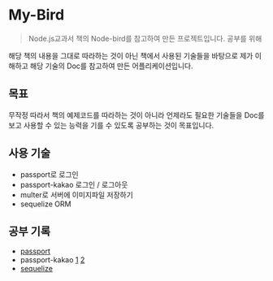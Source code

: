 # My-Bird
> Node.js교과서 책의 Node-bird를 참고하여 만든 프로젝트입니다.
> 공부를 위해 

해당 책의 내용을 그대로 따라하는 것이 아닌
책에서 사용된 기술들을 바탕으로 제가 이해하고 해당 기술의 Doc를 참고하여 만든 어플리케이션입니다.

## 목표
무작정 따라서 책의 예제코드를 따라하는 것이 아니라
언제라도 필요한 기술들을 Doc를 보고 사용할 수 있는 능력을 기를 수 있도록 공부하는 것이 목표입니다.

## 사용 기술
+ passport로 로그인
+ passport-kakao 로그인 / 로그아웃
+ multer로 서버에 이미지파일 저장하기 
+ sequelize ORM

## 공부 기록
+ [passport](https://12ahn22.tistory.com/entry/passport-%EC%9D%B4%ED%95%B4%ED%95%98%EA%B8%B0?category=976584)
+ passport-kakao [1](https://12ahn22.tistory.com/entry/passport-kakao-%EC%B9%B4%EC%B9%B4%EC%98%A4-%EB%A1%9C%EA%B7%B8%EC%9D%B8-API?category=976584) [2](https://12ahn22.tistory.com/entry/passport-kakao-%EB%A1%9C%EA%B7%B8%EC%95%84%EC%9B%83-%EA%B5%AC%ED%98%84%ED%95%98%EA%B8%B0?category=976584)
+ [sequelize](https://12ahn22.tistory.com/category/%EA%B3%B5%EB%B6%80/%EB%8D%B0%EC%9D%B4%ED%84%B0%EB%B2%A0%EC%9D%B4%EC%8A%A4)